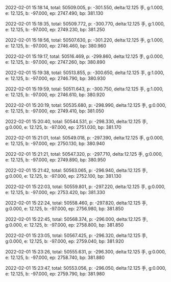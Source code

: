 2022-02-01 15:18:14, total: 50509.005, p: -301.550, delta:12.125 手, g:1.000, e: 12.125, b: -97.000, ep: 2747.490, bp: 381.130

2022-02-01 15:18:35, total: 50509.772, p: -300.770, delta:12.125 手, g:1.000, e: 12.125, b: -97.000, ep: 2749.230, bp: 381.250

2022-02-01 15:18:56, total: 50507.630, p: -301.220, delta:12.125 手, g:1.000, e: 12.125, b: -97.000, ep: 2746.460, bp: 380.960

2022-02-01 15:19:17, total: 50516.469, p: -299.860, delta:12.125 手, g:0.000, e: 12.125, b: -97.000, ep: 2747.260, bp: 380.890

2022-02-01 15:19:38, total: 50513.855, p: -300.650, delta:12.125 手, g:1.000, e: 12.125, b: -97.000, ep: 2746.790, bp: 380.930

2022-02-01 15:19:59, total: 50511.643, p: -300.750, delta:12.125 手, g:1.000, e: 12.125, b: -97.000, ep: 2746.610, bp: 380.920

2022-02-01 15:20:19, total: 50535.680, p: -298.990, delta:12.125 手, g:0.000, e: 12.125, b: -97.000, ep: 2749.410, bp: 381.050

2022-02-01 15:20:40, total: 50544.531, p: -298.330, delta:12.125 手, g:0.000, e: 12.125, b: -97.000, ep: 2751.030, bp: 381.170

2022-02-01 15:21:01, total: 50549.018, p: -297.390, delta:12.125 手, g:0.000, e: 12.125, b: -97.000, ep: 2750.130, bp: 380.940

2022-02-01 15:21:21, total: 50547.320, p: -297.710, delta:12.125 手, g:0.000, e: 12.125, b: -97.000, ep: 2749.890, bp: 380.950

2022-02-01 15:21:42, total: 50563.065, p: -296.940, delta:12.125 手, g:0.000, e: 12.125, b: -97.000, ep: 2752.100, bp: 381.130

2022-02-01 15:22:03, total: 50559.801, p: -297.220, delta:12.125 手, g:0.000, e: 12.125, b: -97.000, ep: 2753.420, bp: 381.330

2022-02-01 15:22:24, total: 50558.460, p: -297.820, delta:12.125 手, g:0.000, e: 12.125, b: -97.000, ep: 2756.980, bp: 381.850

2022-02-01 15:22:45, total: 50568.374, p: -296.000, delta:12.125 手, g:0.000, e: 12.125, b: -97.000, ep: 2758.800, bp: 381.850

2022-02-01 15:23:05, total: 50567.425, p: -296.320, delta:12.125 手, g:0.000, e: 12.125, b: -97.000, ep: 2759.040, bp: 381.920

2022-02-01 15:23:26, total: 50555.631, p: -296.300, delta:12.125 手, g:0.000, e: 12.125, b: -97.000, ep: 2758.740, bp: 381.880

2022-02-01 15:23:47, total: 50553.056, p: -296.050, delta:12.125 手, g:0.000, e: 12.125, b: -97.000, ep: 2759.790, bp: 381.980
